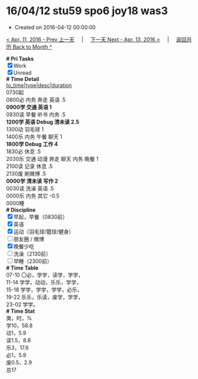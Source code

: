 # 16/04/12 stu59 spo6 joy18 was3

- Created on 2016-04-12 00:00:00

[< Apr. 11, 2016 - Prev 上一天](/_archived/lifelogs/2016/04/d11.md) &nbsp; &nbsp; | &nbsp; &nbsp; [下一天 Next - Apr. 13, 2016 >](/_archived/lifelogs/2016/04/d13.md) &nbsp; &nbsp; |  &nbsp; &nbsp; [返回月历 Back to Month ^](/_archived/lifelogs/2016/04/index.md)
<br/><div><b># Pri Tasks</b></div><div><input checked="true" type="checkbox"/>Work</div><div><input checked="true" type="checkbox"/>Unread</div><div><b># Time Detail</b></div><div><u>to_time|type|desc|duration</u></div><div>0730起</div><div>0800必 内务 奔走 英语 .5</div><div><b>0900学 交通 英语 1</b></div><div>0930读 早餐 听书 内务 .5</div><div><b>1200学 英语 Debug 清未读 2.5</b></div><div>1300动 羽毛球 1</div><div>1400乐 内务 午餐 聊天 1</div><div><b>1800学 Debug 工作 4</b></div><div>1830必 休息 .5</div><div>2030乐 交通 动漫 奔走 聊天 内务 晚餐 1</div><div>2100读 记录 休息 .5</div><div>2130废 刷微博 .5</div><div><b>0000学 清未读 写作 2</b></div><div>0030读 洗澡 英语 .5</div><div>0000乐 内务 其它 -0.5</div><div>0000睡</div><div><b># Discipline</b></div><div><input checked="true" type="checkbox"/>早起，早餐（0830前）</div><div><input checked="true" type="checkbox"/>英语</div><div><input checked="true" type="checkbox"/>运动（羽毛球/毽球/健身）</div><div><input type="checkbox"/>朋友圈 / 微博</div><div><input checked="true" type="checkbox"/>晚餐少吃</div><div><input type="checkbox"/>洗澡（2130前）</div><div><input type="checkbox"/>早睡（2300前）</div><div><b># Time Table</b></div><div>07-10 〇必，学学，读学，学学，</div><div>11-14 学学，动动，乐乐，学学，</div><div>15-18 学学，学学，学学，必乐，</div><div>19-22 乐乐，乐读，废学，学学，</div><div>23-02 学学。</div><div><b># Time Stat</b></div><div>类，时，%</div><div>学10，58.8</div><div>动1，5.9</div><div>读1.5，8.8</div><div>乐3，17.6</div><div>必1，5.9</div><div>废0.5，2.9</div><div>总17</div>
